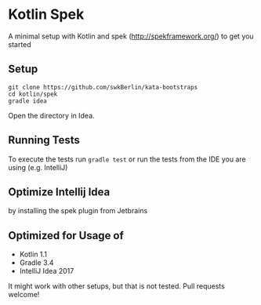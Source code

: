 # Kotlin Spek

A minimal setup with Kotlin and spek (http://spekframework.org/) to get you started

## Setup

    git clone https://github.com/swkBerlin/kata-bootstraps
    cd kotlin/spek
    gradle idea

Open the directory in Idea.


## Running Tests

To execute the tests run `gradle test` or run the tests from the IDE you are using (e.g. IntelliJ)

## Optimize Intellij Idea

by installing the spek plugin from Jetbrains


## Optimized for Usage of
- Kotlin 1.1
- Gradle 3.4
- IntelliJ Idea 2017

It might work with other setups, but that is not tested. Pull requests welcome!

